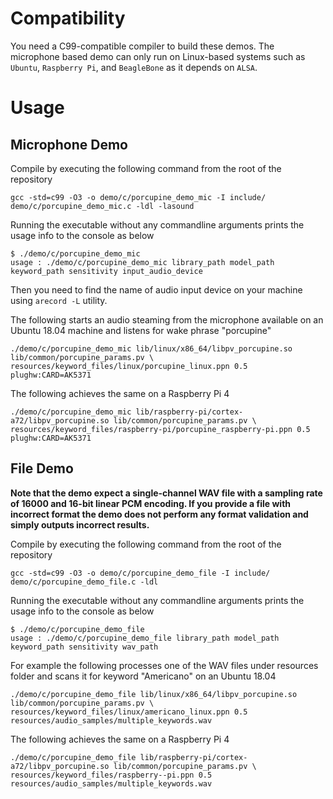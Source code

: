 # Compatibility

You need a C99-compatible compiler to build these demos. The microphone based demo can only run on Linux-based systems
such as `Ubuntu`, `Raspberry Pi`, and `BeagleBone` as it depends on `ALSA`.

# Usage

## Microphone Demo

Compile by executing the following command from the root of the repository

```console
gcc -std=c99 -O3 -o demo/c/porcupine_demo_mic -I include/ demo/c/porcupine_demo_mic.c -ldl -lasound
```

Running the executable without any commandline arguments prints the usage info to the console as below

```console
$ ./demo/c/porcupine_demo_mic 
usage : ./demo/c/porcupine_demo_mic library_path model_path keyword_path sensitivity input_audio_device
```

Then you need to find the name of audio input device on your machine using `arecord -L` utility.

The following starts an audio steaming from the microphone available on an Ubuntu 18.04 machine and listens for wake phrase
"porcupine"

```console
./demo/c/porcupine_demo_mic lib/linux/x86_64/libpv_porcupine.so lib/common/porcupine_params.pv \
resources/keyword_files/linux/porcupine_linux.ppn 0.5 plughw:CARD=AK5371
```

The following achieves the same on a Raspberry Pi 4

```console
./demo/c/porcupine_demo_mic lib/raspberry-pi/cortex-a72/libpv_porcupine.so lib/common/porcupine_params.pv \
resources/keyword_files/raspberry-pi/porcupine_raspberry-pi.ppn 0.5 plughw:CARD=AK5371
```

## File Demo

**Note that the demo expect a single-channel WAV file with a sampling rate of 16000 and 16-bit linear PCM encoding. If you
provide a file with incorrect format the demo does not perform any format validation and simply outputs incorrect results.**

Compile by executing the following command from the root of the repository

```console
gcc -std=c99 -O3 -o demo/c/porcupine_demo_file -I include/ demo/c/porcupine_demo_file.c -ldl
```

Running the executable without any commandline arguments prints the usage info to the console as below

```console
$ ./demo/c/porcupine_demo_file
usage : ./demo/c/porcupine_demo_file library_path model_path keyword_path sensitivity wav_path
```

For example the following processes one of the WAV files under resources folder and scans it for keyword "Americano" on 
an Ubuntu 18.04

```console
./demo/c/porcupine_demo_file lib/linux/x86_64/libpv_porcupine.so lib/common/porcupine_params.pv \
resources/keyword_files/linux/americano_linux.ppn 0.5 resources/audio_samples/multiple_keywords.wav 
```

The following achieves the same on a Raspberry Pi 4

```console
./demo/c/porcupine_demo_file lib/raspberry-pi/cortex-a72/libpv_porcupine.so lib/common/porcupine_params.pv \
resources/keyword_files/raspberry--pi.ppn 0.5 resources/audio_samples/multiple_keywords.wav
```
